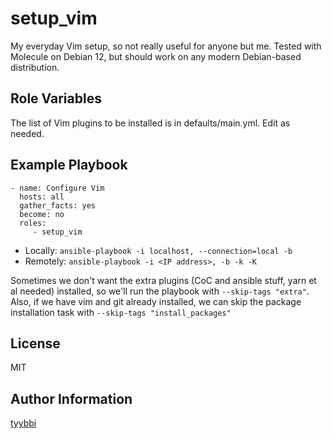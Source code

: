 setup_vim
=========

My everyday Vim setup, so not really useful for anyone but me. Tested with
Molecule on Debian 12, but should work on any modern Debian-based
distribution.

Role Variables
--------------

The list of Vim plugins to be installed is in defaults/main.yml. Edit as
needed.

Example Playbook
----------------

    - name: Configure Vim
      hosts: all
      gather_facts: yes
      become: no
      roles:
         - setup_vim

- Locally: `ansible-playbook -i localhost, --connection=local -b`
- Remotely: `ansible-playbook -i <IP address>, -b -k -K`

Sometimes we don't want the extra plugins (CoC and ansible stuff, yarn et al
needed) installed, so we'll run the playbook with `--skip-tags "extra"`. Also,
if we have vim and git already installed, we can skip the package installation
task with `--skip-tags "install_packages"`

License
-------

MIT

Author Information
------------------

[tyybbi](https://github.com/tyybbi)
